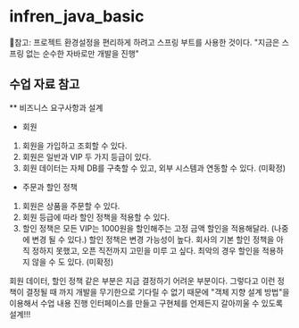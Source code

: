 # infren_java_basic

참고: 프로젝트 환경설정을 편리하게 하려고 스프링 부트를 사용한 것이다. 
"지금은 스프링 없는 순수한 자바로만 개발을 진행"

## 수업 자료 참고
** 비즈니스 요구사항과 설계
- 회원
1. 회원을 가입하고 조회할 수 있다.
2. 회원은 일반과 VIP 두 가지 등급이 있다.
3. 회원 데이터는 자체 DB를 구축할 수 있고, 외부 시스템과 연동할 수 있다. (미확정)

- 주문과 할인 정책
1. 회원은 상품을 주문할 수 있다.
2. 회원 등급에 따라 할인 정책을 적용할 수 있다.
3. 할인 정책은 모든 VIP는 1000원을 할인해주는 고정 금액 할인을 적용해달라. (나중에 변경 될 수 있다.) 할인 정책은 변경 가능성이 높다. 회사의 기본 할인 정책을 아직 정하지 못했고, 오픈 직전까지 고민을 미루 고 싶다. 최악의 경우 할인을 적용하지 않을 수 도 있다. (미확정)


회원 데이터, 할인 정책 같은 부분은 지금 결정하기 어려운 부분이다. 
그렇다고 이런 정책이 결정될 때 까지 개발을 무기한으로 기다릴 수 없기 때문에
"객체 지향 설계 방법"을 이용해서 수업 내용 진행
인터페이스를 만들고 구현체를 언제든지 갈아끼울 수 있도록 설계!!!
